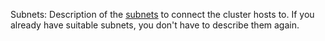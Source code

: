 Subnets: Description of the [subnets](../../../vpc/concepts/network.md#subnet) to connect the cluster hosts to. If you already have suitable subnets, you don't have to describe them again.
